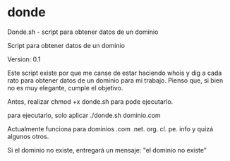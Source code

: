 # donde
Donde.sh - script para obtener datos de un dominio

Script para obtener datos de un dominio

Version: 0.1

Este script existe por que me canse de estar haciendo whois y dig a cada rato
para obtener datos de un dominio para mi trabajo. 
Pienso que, si bien no es muy elegante, cumple el objetivo.

Antes, realizar chmod +x donde.sh para pode ejecutarlo.

para ejecutarlo, solo aplicar ./donde.sh dominio.com

Actualmente funciona para dominios .com .net. org. cl. pe. info y quizá algunos otros.

Si el dominio no existe, entregará un mensaje: "el dominio no existe"
